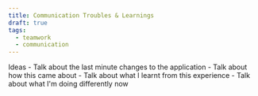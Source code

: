 ```yaml
---
title: Communication Troubles & Learnings
draft: true
tags:
  - teamwork
  - communication
---
```


Ideas 
	- Talk about the last minute changes to the application 
	- Talk about how this came about
	- Talk about what I learnt from this experience
	- Talk about what I'm doing differently now

